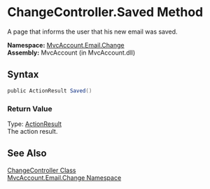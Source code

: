 ChangeController.Saved Method
=============================
A page that informs the user that his new email was saved.

**Namespace:** [MvcAccount.Email.Change][1]  
**Assembly:** MvcAccount (in MvcAccount.dll)

Syntax
------

```csharp
public ActionResult Saved()
```

### Return Value
Type: [ActionResult][2]  
The action result.

See Also
--------
[ChangeController Class][3]  
[MvcAccount.Email.Change Namespace][1]  

[1]: ../README.md
[2]: http://msdn2.microsoft.com/en-us/library/dd493064
[3]: README.md